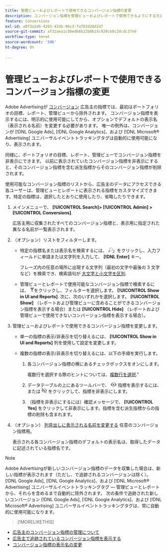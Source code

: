 ```yaml
---
title: 管理ビューおよびレポートで使用できるコンバージョン指標の変更
description: コンバージョン指標を管理ビューおよびレポートで使用できるようにする方法を説明します。
feature: Conversions
exl-id: a8f3a2d6-4203-42db-96cd-faf02d20d247
source-git-commit: af32aea1c50edb6b22b0b15c920cb8c2dcdc37e9
workflow-type: tm+mt
source-wordcount: '506'
ht-degree: 0%

---
```


# 管理ビューおよびレポートで使用できるコンバージョン指標の変更

Adobe Advertisingが [コンバージョン](/help/search-social-commerce/glossary.md#c-d) 広告主の指標では、最初はポートフォリオの目標、レポート、管理ビューから除外されます。 コンバージョン指標を表示するには、明示的に使用可能にしてから、オプションでデフォルトの表示名（表示される名前）を変更する必要があります。 唯一の例外は、コンバージョンが [!DNL Google Ads], [!DNL Google Analytics]、および [!DNL Microsoft® Advertising] ユニバーサルイベントトラッキングタグは自動的に使用可能になり、表示されます。

同様に、ポートフォリオの目標、レポート、管理ビューでコンバージョン指標を非表示にできます。 以前に表示されていたコンバージョン指標を非表示にすると、そのコンバージョン指標を含む派生指標からそのコンバージョン指標が削除されます。

使用可能なコンバージョン指標のリストから、広告主のデータにアクセスできる各ユーザーは、管理ビューとレポートに表示される指標をカスタマイズできます。特定の指標は、選択したとおりに使用したり、省略したりできます。

1. メインメニューで、 **[!UICONTROL Search]> [!UICONTROL Admin] >[!UICONTROL Conversions]**.

   広告主用に収集されたすべてのコンバージョン指標と、表示用に指定された異なる名前が一覧表示されます。

1. （オプション）リストをフィルターします。

   * 特定の指標名または表示名を検索するには、 ![検索](/help/search-social-commerce/assets/search.png "検索")」をクリックし、入力フィールドに単語または文字列を入力して、 **[!DNL Enter]** キー。

     フレーズ内の任意の場所に出現する文字列（最初の文字や最後の 3 文字など）を検索でき、検索語句が [大文字と小文字を区別](/help/search-social-commerce/glossary.md#c-d).

   * 管理ビューとレポートで使用可能なコンバージョン指標で検索するには、 ![フィルター](/help/search-social-commerce/assets/filter.png "フィルター")をクリックし、フィルターを選択します。 **[!UICONTROL Show in UI and Reports]**. 次に、次のいずれかを選択します。 **[!UICONTROL Show]** （レポートおよび管理ビューに含めることができるコンバージョン指標を表示する場合）または **[!UICONTROL Hide]** （レポートおよび管理ビューで使用できないコンバージョン指標を表示する場合）。

1. 管理ビューおよびレポートで使用できるコンバージョン指標を変更します。

   * 単一の指標の表示/非表示を切り替えるには、 **[!UICONTROL Show in UI and Reports]** 列を使用して設定を変更します。

   * 複数の指標の表示/非表示を切り替えるには、以下の手順を実行します。

      1. 各コンバージョン指標の横にあるチェックボックスをオンにします。

         複数行を選択する際のヒントについては、[複数行を選択](/help/search-social-commerce/common-tasks/navigation-editing-selection/multiple-rows-select.md).&quot;

      1. データテーブルの上にあるツールバーで、 ![表示](/help/search-social-commerce/assets/show.png "表示") 指標を表示するには、または ![非表示](/help/search-social-commerce/assets/hide.png "非表示") をクリックして、指標を非表示にします。

      1. （指標を非表示にするには）確認メッセージで、 **[!UICONTROL Yes]** をクリックして非表示にします。指標を含む派生指標からの指標の削除も含まれます。

1. （オプション） [列見出しに表示される名前を変更する](conversion-metric-edit-display-name.md) 任意のコンバージョン指標用。

   表示される各コンバージョン指標のデフォルトの表示名は、取得したデータに記述されている指標名です。

>[!NOTE]
>
>Adobe Advertisingが新しいコンバージョン指標のデータを収集した場合は、新しい指標が表示されます（ただし、で追跡されるコンバージョンは除く）。 [!DNL Google Ads], [!DNL Google Analytics]、および [!DNL Microsoft® Advertising] ユニバーサルイベントトラッキングタグ — 管理ビューとレポートから、それらを含めるまで自動的に除外されます。 次の条件で追跡された新しいコンバージョン [!DNL Google Ads], [!DNL Google Analytics]、および [!DNL Microsoft® Advertising] ユニバーサルイベントトラッキングタグは、常に自動的に使用可能になります。

>[!MORELIKETHIS]
>
* [広告主のコンバージョン指標の管理について](conversion-metric-about.md)
* [広告主で追跡されているコンバージョン指標を表示する](conversion-metric-view-tracked.md)
* [コンバージョン指標の表示名の変更](conversion-metric-edit-display-name.md)
